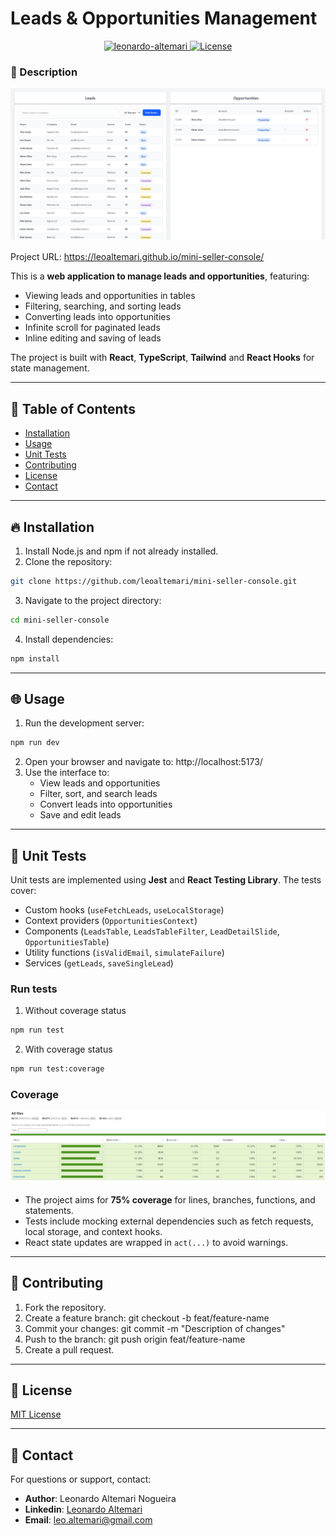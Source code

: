 # Leads & Opportunities Management

<div align="center">
  <a href="https://www.linkedin.com/in/leonardo-altemari">
    <img alt="leonardo-altemari" src="https://img.shields.io/badge/made%20by-Leonardo%20Altemari-brightgreen" />
  </a>

  <a href="https://github.com/leoaltemari/mini-seller-console/blob/master/LICENSE">
    <img alt="License" src="https://img.shields.io/badge/license-MIT-brightgreen" />
  </a>
</div>

### 🚀 Description
<div style="margin-bottom: 16px;" align="center">
  <img alt="" width="600px" src="./public/github/ui-example.png" />
</div>

Project URL: https://leoaltemari.github.io/mini-seller-console/

This is a **web application to manage leads and opportunities**, featuring:

- Viewing leads and opportunities in tables
- Filtering, searching, and sorting leads
- Converting leads into opportunities
- Infinite scroll for paginated leads
- Inline editing and saving of leads

The project is built with **React**, **TypeScript**, **Tailwind** and **React Hooks** for state management.

---

## 📜 Table of Contents

- [Installation](#installation)
- [Usage](#usage)
- [Unit Tests](#unit-tests)
- [Contributing](#contributing)
- [License](#license)
- [Contact](#contact)

---

## 🔥 Installation

1. Install Node.js and npm if not already installed.
2. Clone the repository:
  ```bash
git clone https://github.com/leoaltemari/mini-seller-console.git
  ```
3. Navigate to the project directory:
  ```bash
cd mini-seller-console
  ```
4. Install dependencies:
  ```bash
npm install
  ```
---

## 🌐 Usage

1. Run the development server:
  ```bash
npm run dev
  ```
2. Open your browser and navigate to: http://localhost:5173/
3. Use the interface to:
   - View leads and opportunities
   - Filter, sort, and search leads
   - Convert leads into opportunities
   - Save and edit leads

---

## 🧪 Unit Tests

Unit tests are implemented using **Jest** and **React Testing Library**. The tests cover:

- Custom hooks (`useFetchLeads`, `useLocalStorage`)
- Context providers (`OpportunitiesContext`)
- Components (`LeadsTable`, `LeadsTableFilter`, `LeadDetailSlide`, `OpportunitiesTable`)
- Utility functions (`isValidEmail`, `simulateFailure`)
- Services (`getLeads`, `saveSingleLead`)

### Run tests
1. Without coverage status
```bash
npm run test
```
2. With coverage status
```bash
npm run test:coverage
```

### Coverage
<div style="margin-bottom: 16px;" align="center">
  <img alt="" width="600px" src="./public/github/coverage.png" />
</div>

- The project aims for **75% coverage** for lines, branches, functions, and statements.
- Tests include mocking external dependencies such as fetch requests, local storage, and context hooks.
- React state updates are wrapped in `act(...)` to avoid warnings.

---

## 👥 Contributing

1. Fork the repository.
2. Create a feature branch:
   git checkout -b feat/feature-name
3. Commit your changes:
   git commit -m "Description of changes"
4. Push to the branch:
   git push origin feat/feature-name
5. Create a pull request.

---

## 🔐 License

[MIT License](LICENSE)

---

## 📱 Contact

For questions or support, contact:

- **Author**: Leonardo Altemari Nogueira
- **Linkedin**: [Leonardo Altemari](https://www.linkedin.com/in/leonardo-altemari/)
- **Email**: leo.altemari@gmail.com
